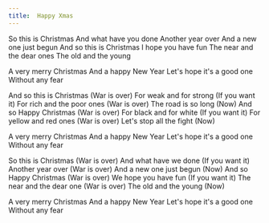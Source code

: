 ```yaml
---
title:  Happy Xmas
---
```


So this is Christmas And what have you done Another year over And a new one just begun And so this is Christmas I hope you have fun The near and the dear ones The old and the young

A very merry Christmas And a happy New Year Let's hope it's a good one Without any fear

And so this is Christmas (War is over) For weak and for strong (If you want it) For rich and the poor ones (War is over) The road is so long (Now) And so Happy Christmas (War is over) For black and for white (If you want it) For yellow and red ones (War is over) Let's stop all the fight (Now)

A very merry Christmas And a happy New Year Let's hope it's a good one Without any fear

So this is Christmas (War is over) And what have we done (If you want it) Another year over (War is over) And a new one just begun (Now) And so Happy Christmas (War is over) We hope you have fun (If you want it) The near and the dear one (War is over) The old and the young (Now)

A very merry Christmas And a happy New Year Let's hope it's a good one Without any fear


